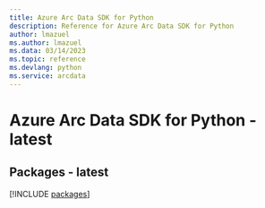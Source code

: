 ```yaml
---
title: Azure Arc Data SDK for Python
description: Reference for Azure Arc Data SDK for Python
author: lmazuel
ms.author: lmazuel
ms.data: 03/14/2023
ms.topic: reference
ms.devlang: python
ms.service: arcdata
---
```

# Azure Arc Data SDK for Python - latest
## Packages - latest
[!INCLUDE [packages](arc-data-index.md)]